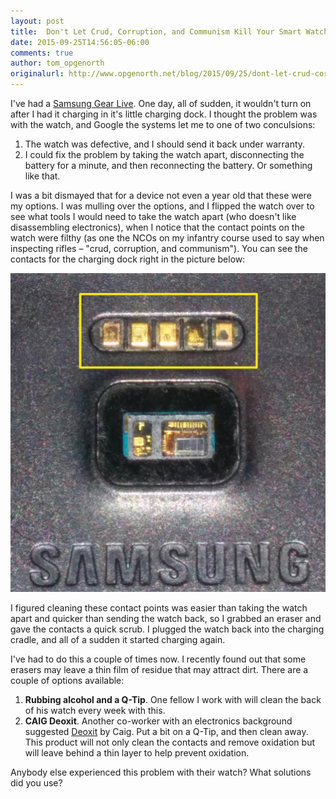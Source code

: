 ```yaml
---
layout: post
title:  Don't Let Crud, Corruption, and Communism Kill Your Smart Watch
date: 2015-09-25T14:56:05-06:00
comments: true
author: tom_opgenorth
originalurl: http://www.opgenorth.net/blog/2015/09/25/dont-let-crud-corruption-and-communism-kill-your-smartwatch/
---
```


I've had a [Samsung Gear Live](http://www.samsung.com/global/microsite/gear/gearlive_design.html). One day, all of sudden, it wouldn't turn on after I had it charging in it's little charging dock. I thought the problem was with the watch, and Google the systems let me to one of two conculsions:

1. The watch was defective, and I should send it back under warranty.
2. I could fix the problem by taking the watch apart, disconnecting the battery for a minute, and then reconnecting the battery. Or something like that.

I was a bit dismayed that for a device not even a year old that these were my options. I was mulling over the options, and I flipped the watch over to see what tools I would need to take the watch apart (who doesn't like disassembling electronics), when I notice that the contact points on the watch were filthy (as one the NCOs on my infantry course used to say when inspecting rifles &ndash; "crud, corruption, and communism"). You can see the contacts for the charging dock right in the picture below:

![](/images/back-of-samsung-gear-live.png)

I figured cleaning these contact points was easier than taking the watch apart and quicker than sending the watch back, so I grabbed an eraser and gave the contacts a quick scrub.  I plugged the watch back into the charging cradle, and all of a sudden it started charging again.

I've had to do this a couple of times now. I recently found out that some erasers may leave a thin film of residue that may attract dirt. There are a couple of options available:

1. **Rubbing alcohol and a Q-Tip**. One fellow I work with will clean the back of his watch every week with this.
2. **CAIG Deoxit**. Another co-worker with an electronics background suggested [Deoxit](http://www.parts-express.com/caig-deoxit-d5s-6-spray-5-oz--341-200?utm_source=google&utm_medium=cpc&utm_campaign=pla) by Caig. Put a bit on a Q-Tip, and then clean away. This product will not only clean the contacts and remove oxidation but will leave behind a thin layer to help prevent oxidation.

Anybody else experienced this problem with their watch? What solutions did you use?
